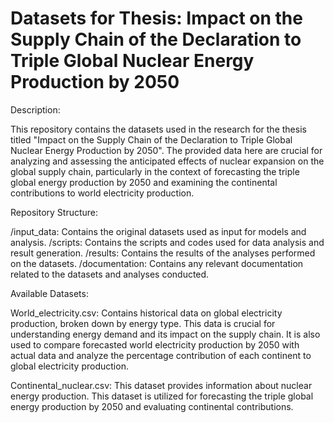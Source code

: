 # Datasets for Thesis: Impact on the Supply Chain of the Declaration to Triple Global Nuclear Energy Production by 2050

Description:

This repository contains the datasets used in the research for the thesis titled "Impact on the Supply Chain of the Declaration to Triple Global Nuclear Energy Production by 2050". The provided data here are crucial for analyzing and assessing the anticipated effects of nuclear expansion on the global supply chain, particularly in the context of forecasting the triple global energy production by 2050 and examining the continental contributions to world electricity production.

Repository Structure:

/input_data: Contains the original datasets used as input for models and analysis.
/scripts: Contains the scripts and codes used for data analysis and result generation.
/results: Contains the results of the analyses performed on the datasets.
/documentation: Contains any relevant documentation related to the datasets and analyses conducted.

Available Datasets:

World_electricity.csv: Contains historical data on global electricity production, broken down by energy type. This data is crucial for understanding energy demand and its impact on the supply chain. It is also used to compare forecasted world electricity production by 2050 with actual data and analyze the percentage contribution of each continent to global electricity production.

Continental_nuclear.csv: This dataset provides information about nuclear energy production. This dataset is utilized for forecasting the triple global energy production by 2050 and evaluating continental contributions.

